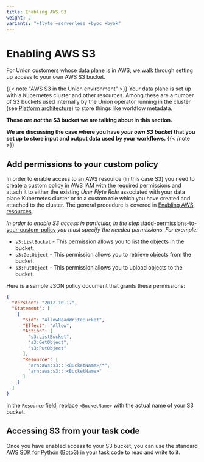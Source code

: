 ```yaml
---
title: Enabling AWS S3
weight: 2
variants: "+flyte +serverless +byoc +byok"
---
```


# Enabling AWS S3

For Union customers whose data plane is in AWS, we walk through setting up access to your own AWS S3 bucket.

{{< note "AWS S3 in the Union environment" >}}
Your data plane is set up with a Kubernetes cluster and other resources.
Among these are a number of S3 buckets used internally by the Union operator running in the cluster (see [Platform architecture](../../platform-architecture.md)) to store things like workflow metadata.

**These **_**are not**_** the S3 bucket we are talking about in this section.**

**We are discussing the case where you have **_**your own S3 bucket**_** that you set up to store input and output data used by your workflows.**
{{< /note >}}

## Add permissions to your custom policy

In order to enable access to an AWS resource (in this case S3) you need to create a custom policy in AWS IAM with the required permissions and attach it to either the existing _User Flyte Role_ associated with your data plane Kubernetes cluster or to a custom role which you have created and attached to the cluster.
The general procedure is covered in [Enabling AWS resources](./index.md).

_In order to enable S3 access in particular, in the step_ [#add-permissions-to-your-custom-policy](./enabling-aws-s3.md#add-permissions-to-your-custom-policy) _you must specify the needed permissions. For example:_

- `s3:ListBucket` - This permission allows you to list the objects in the bucket.
- `s3:GetObject` - This permission allows you to retrieve objects from the bucket.
- `s3:PutObject` - This permission allows you to upload objects to the bucket.

Here is a sample JSON policy document that grants these permissions:

```json
{
  "Version": "2012-10-17",
  "Statement": [
    {
      "Sid": "AllowReadWriteBucket",
      "Effect": "Allow",
      "Action": [
        "s3:ListBucket",
        "s3:GetObject",
        "s3:PutObject"
      ],
      "Resource": [
        "arn:aws:s3:::<BucketName>/*",
        "arn:aws:s3:::<BucketName>"
      ]
    }
  ]
}
```

In the `Resource` field, replace `<BucketName>` with the actual name of your S3 bucket.

## Accessing S3 from your task code

Once you have enabled access to your S3 bucket, you can use the standard [AWS SDK for Python (Boto3)](https://aws.amazon.com/sdk-for-python/) in your task code to read and write to it.
